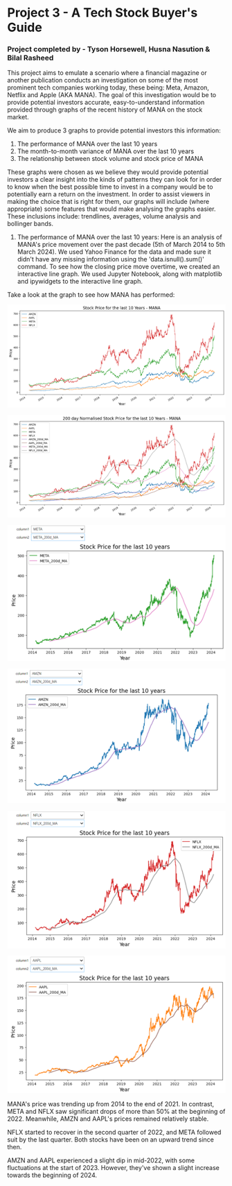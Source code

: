 # Project 3 - A Tech Stock Buyer's Guide
### Project completed by - Tyson Horsewell, Husna Nasution & Bilal Rasheed

This project aims to emulate a scenario where a financial magazine or another publication conducts an investigation on some of the most prominent tech companies working today, these being: Meta, Amazon, Netflix and Apple (AKA MANA). The goal of this investigation would be to provide potential investors accurate, easy-to-understand information provided through graphs of the recent history of MANA on the stock market.

We aim to produce 3 graphs to provide potential investors this information:
1. The performance of MANA over the last 10 years
2. The month-to-month variance of MANA over the last 10 years
3. The relationship between stock volume and stock price of MANA


These graphs were chosen as we believe they would provide potential investors a clear insight into the kinds of patterns they can look for in order to know when the best possible time to invest in a company would be to potentially earn a return on the investment. In order to assist viewers in making the choice that is right for them, our graphs will include (where appropriate) some features that would make analysing the graphs easier. These inclusions include: trendlines, averages, volume analysis and bollinger bands.

1. The performance of MANA over the last 10 years:
Here is an analysis of MANA's price movement over the past decade (5th of March 2014 to 5th March 2024). We used Yahoo Finance for the data and made sure it didn't have any missing information using the 'data.isnull().sum()' command.
To see how the closing price move overtime, we created an interactive line graph. We used Jupyter Notebook, along with matplotlib and ipywidgets to the interactive line graph.

Take a look at the graph to see how MANA has performed:

![MANA](Output/MANA_Stock_Price_without_normalisation.png)

![MANA](Output/MANA_Normalised_Stock_Price_200days.png)

![META](Output/META_Stock_Price_new.png)

![AMZN](Output/AMZN_Stock_Price_new.png)

![NFLX](Output/NFLX_Stock_Price_new.png)

![AAPL](Output/AAPL_Stock_Price_new.png)

MANA's price was trending up from 2014 to the end of 2021. In contrast, META and NFLX saw significant drops of more than 50% at the beginning of 2022. Meanwhile, AMZN and AAPL's prices remained relatively stable.

NFLX started to recover in the second quarter of 2022, and META followed suit by the last quarter. Both stocks have been on an upward trend since then.

AMZN and AAPL experienced a slight dip in mid-2022, with some fluctuations at the start of 2023. However, they've shown a slight increase towards the beginning of 2024.

 
